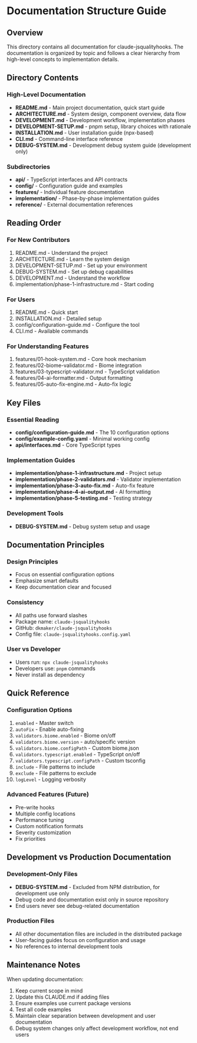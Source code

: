 # Documentation Structure Guide

## Overview

This directory contains all documentation for claude-jsqualityhooks. The documentation is organized by topic and follows a clear hierarchy from high-level concepts to implementation details.

## Directory Contents

### High-Level Documentation

- **README.md** - Main project documentation, quick start guide
- **ARCHITECTURE.md** - System design, component overview, data flow
- **DEVELOPMENT.md** - Development workflow, implementation phases
- **DEVELOPMENT-SETUP.md** - pnpm setup, library choices with rationale
- **INSTALLATION.md** - User installation guide (npx-based)
- **CLI.md** - Command-line interface reference
- **DEBUG-SYSTEM.md** - Development debug system guide (development only)

### Subdirectories

- **api/** - TypeScript interfaces and API contracts
- **config/** - Configuration guide and examples
- **features/** - Individual feature documentation
- **implementation/** - Phase-by-phase implementation guides
- **reference/** - External documentation references

## Reading Order

### For New Contributors
1. README.md - Understand the project
2. ARCHITECTURE.md - Learn the system design
3. DEVELOPMENT-SETUP.md - Set up your environment
4. DEBUG-SYSTEM.md - Set up debug capabilities
5. DEVELOPMENT.md - Understand the workflow
6. implementation/phase-1-infrastructure.md - Start coding

### For Users
1. README.md - Quick start
2. INSTALLATION.md - Detailed setup
3. config/configuration-guide.md - Configure the tool
4. CLI.md - Available commands

### For Understanding Features
1. features/01-hook-system.md - Core hook mechanism
2. features/02-biome-validator.md - Biome integration
3. features/03-typescript-validator.md - TypeScript validation
4. features/04-ai-formatter.md - Output formatting
5. features/05-auto-fix-engine.md - Auto-fix logic

## Key Files

### Essential Reading
- **config/configuration-guide.md** - The 10 configuration options
- **config/example-config.yaml** - Minimal working config
- **api/interfaces.md** - Core TypeScript types

### Implementation Guides
- **implementation/phase-1-infrastructure.md** - Project setup
- **implementation/phase-2-validators.md** - Validator implementation
- **implementation/phase-3-auto-fix.md** - Auto-fix feature
- **implementation/phase-4-ai-output.md** - AI formatting
- **implementation/phase-5-testing.md** - Testing strategy

### Development Tools
- **DEBUG-SYSTEM.md** - Debug system setup and usage

## Documentation Principles

### Design Principles
- Focus on essential configuration options
- Emphasize smart defaults
- Keep documentation clear and focused

### Consistency
- All paths use forward slashes
- Package name: `claude-jsqualityhooks`
- GitHub: `dkmaker/claude-jsqualityhooks`
- Config file: `claude-jsqualityhooks.config.yaml`

### User vs Developer
- Users run: `npx claude-jsqualityhooks`
- Developers use: `pnpm` commands
- Never install as dependency

## Quick Reference

### Configuration Options
1. `enabled` - Master switch
2. `autoFix` - Enable auto-fixing
3. `validators.biome.enabled` - Biome on/off
4. `validators.biome.version` - auto/specific version
5. `validators.biome.configPath` - Custom biome.json
6. `validators.typescript.enabled` - TypeScript on/off
7. `validators.typescript.configPath` - Custom tsconfig
8. `include` - File patterns to include
9. `exclude` - File patterns to exclude
10. `logLevel` - Logging verbosity

### Advanced Features (Future)
- Pre-write hooks
- Multiple config locations
- Performance tuning
- Custom notification formats
- Severity customization
- Fix priorities

## Development vs Production Documentation

### Development-Only Files
- **DEBUG-SYSTEM.md** - Excluded from NPM distribution, for development use only
- Debug code and documentation exist only in source repository
- End users never see debug-related documentation

### Production Files  
- All other documentation files are included in the distributed package
- User-facing guides focus on configuration and usage
- No references to internal development tools

## Maintenance Notes

When updating documentation:
1. Keep current scope in mind
2. Update this CLAUDE.md if adding files
3. Ensure examples use current package versions
4. Test all code examples
5. Maintain clear separation between development and user documentation
6. Debug system changes only affect development workflow, not end users